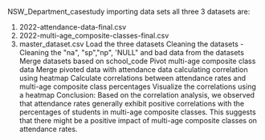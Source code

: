 NSW_Department_casestudy
importing data sets all three
3 datasets are:
 1. 2022-attendance-data-final.csv
 2. 2022-multi-age_composite-classes-final.csv
 3. master_dataset.csv 
Load the three datasets
Cleaning the datasets - Cleaning the "na", "sp","np", 'NULL" and bad data from the datasets
Merge datasets based on school_code
Pivot multi-age composite class data
Merge pivoted data with attendance data
calculating correlation using heatmap
Calculate correlations between attendance rates and multi-age composite class percentages
Visualize the correlations using a heatmap
Conclusion:
Based on the correlation analysis, we observed that attendance rates generally exhibit positive correlations with the percentages of students in multi-age composite classes. This suggests that there might be a positive impact of multi-age composite classes on attendance rates.
